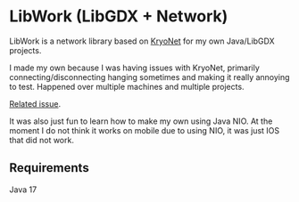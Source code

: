 # LibWork (LibGDX + Network)

LibWork is a network library based on [KryoNet](https://github.com/crykn/kryonet) for my own Java/LibGDX projects.

I made my own because I was having issues with KryoNet, primarily connecting/disconnecting hanging sometimes and making it really annoying to test. Happened over multiple machines and multiple projects.

[Related issue](https://github.com/crykn/kryonet/issues/7).

It was also just fun to learn how to make my own using Java NIO. At the moment I do not think it works on mobile due to using NIO, it was just IOS that did not work.

## Requirements

Java 17
